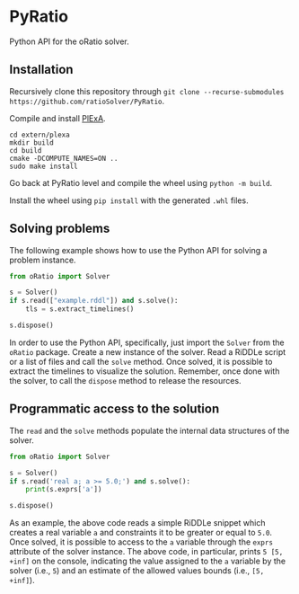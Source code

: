 # PyRatio

Python API for the oRatio solver.

## Installation

Recursively clone this repository through `git clone --recurse-submodules https://github.com/ratioSolver/PyRatio`.

Compile and install [PlExA](https://github.com/ratioSolver/PlExA).

```shell
cd extern/plexa
mkdir build
cd build
cmake -DCOMPUTE_NAMES=ON ..
sudo make install
```

Go back at PyRatio level and compile the wheel using `python -m build`.

Install the wheel using `pip install` with the generated `.whl` files.

## Solving problems

The following example shows how to use the Python API for solving a problem instance.

```python
from oRatio import Solver

s = Solver()
if s.read(["example.rddl"]) and s.solve():
    tls = s.extract_timelines()

s.dispose()
```

In order to use the Python API, specifically, just import the `Solver` from the `oRatio` package.
Create a new instance of the solver. Read a RiDDLe script or a list of files and call the `solve` method.
Once solved, it is possible to extract the timelines to visualize the solution.
Remember, once done with the solver, to call the `dispose` method to release the resources.

## Programmatic access to the solution

The `read` and the `solve` methods populate the internal data structures of the solver.

```python
from oRatio import Solver

s = Solver()
if s.read('real a; a >= 5.0;') and s.solve():
    print(s.exprs['a'])

s.dispose()
```

As an example, the above code reads a simple RiDDLe snippet which creates a real variable `a` and constraints it to be greater or equal to `5.0`.
Once solved, it is possible to access to the `a` variable through the `exprs` attribute of the solver instance.
The above code, in particular, prints `5 [5, +inf]` on the console, indicating the value assigned to the `a` variable by the solver (i.e., `5`) and an estimate of the allowed values bounds (i.e., `[5, +inf]`).